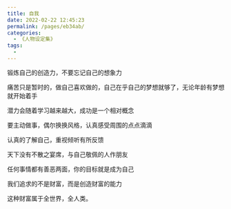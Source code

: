 ```yaml
---
title: 自我
date: 2022-02-22 12:45:23
permalink: /pages/eb34ab/
categories:
  - 《人物设定集》
tags:
  - 
---
```



锻炼自己的创造力，不要忘记自己的想象力

痛苦只是暂时的，做自己喜欢做的，自己在乎自己的梦想就够了，无论年龄有梦想就开始着手

潜力会随着学习越来越大，成功是一个相对概念

要主动做事，偶尔换换风格，认真感受周围的点点滴滴

认真的了解自己，重视倾听有所反馈

天下没有不散之宴席，与自己敬佩的人作朋友

任何事情都有善恶两面，你的目标就是成为自己

我们追求的不是财富，而是创造财富的能力

这种财富属于全世界，全人类。